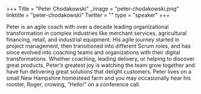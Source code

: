 +++
Title = "Peter Chodakowski"
_image = "peter-chodakowski.png"
linktitle = "peter-chodakowski"
Twitter = ""
type = "speaker"
+++

Peter is an agile coach with over a decade leading organizational transformation in complex industries like merchant services, agricultural financing, retail, and industrial equipment. His agile journey started in project management, then transitioned into different Scrum roles, and has since evolved into coaching teams and organizations with their digital transformations. Whether coaching, leading delivery, or helping to discover great products, Peter’s greatest joy is watching the team grow together and have fun delivering great solutions that delight customers. Peter lives on a small New Hampshire homestead farm and you may occasionally hear his rooster, Roger, crowing, “Hello!” on a conference call.
